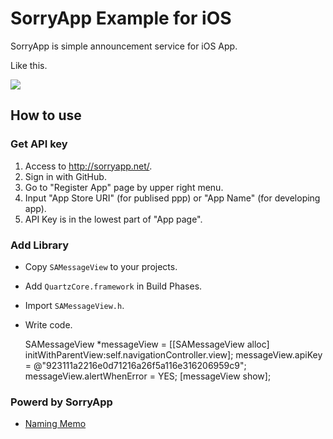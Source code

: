 # SorryApp Example for iOS

SorryApp is simple announcement service for iOS App.

Like this. 

![](http://tobioka.net/wp-content/uploads/2012/10/sorryapp.png)

## How to use

### Get API key

1. Access to <http://sorryapp.net/>.
2. Sign in with GitHub.
3. Go to "Register App" page by upper right menu. 
4. Input "App Store URI" (for publised ppp) or "App Name" (for developing app).
5. API Key is in the lowest part of "App page".

### Add Library
 
* Copy `SAMessageView` to your projects.
* Add `QuartzCore.framework` in Build Phases.
* Import `SAMessageView.h`.
* Write code.

    SAMessageView *messageView = [[SAMessageView alloc] initWithParentView:self.navigationController.view];
    messageView.apiKey = @"923111a2216e0d71216a26f5a116e316206959c9";
    messageView.alertWhenError = YES;
    [messageView show];
	
### Powerd by SorryApp

* [Naming Memo](https://itunes.apple.com/us/app/naming-memo/id568420416?mt=8)